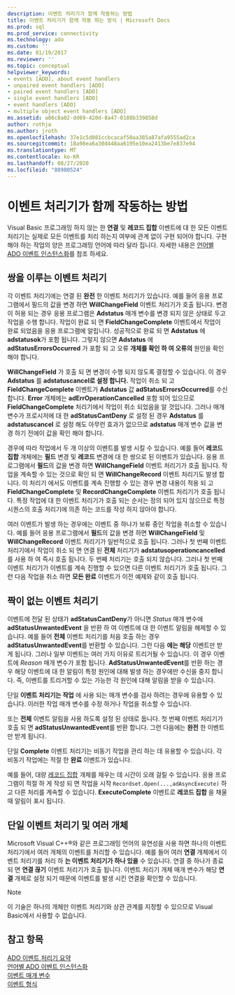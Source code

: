 ```yaml
---
description: 이벤트 처리기가 함께 작동하는 방법
title: 이벤트 처리기가 함께 작동 하는 방식 | Microsoft Docs
ms.prod: sql
ms.prod_service: connectivity
ms.technology: ado
ms.custom: ''
ms.date: 01/19/2017
ms.reviewer: ''
ms.topic: conceptual
helpviewer_keywords:
- events [ADO], about event handlers
- unpaired event handlers [ADO]
- paired event handlers [ADO]
- single event handlers [ADO]
- event handlers [ADO]
- multiple object event handlers [ADO]
ms.assetid: a86c8a02-dd69-420d-8a47-0188b339858d
author: rothja
ms.author: jroth
ms.openlocfilehash: 37e1c5d081ccbcacaf50aa385a87afa9555ad2ca
ms.sourcegitcommit: 18a98ea6a30d448aa6195e10ea2413be7e837e94
ms.translationtype: MT
ms.contentlocale: ko-KR
ms.lasthandoff: 08/27/2020
ms.locfileid: "88980524"
---
```

# <a name="how-event-handlers-work-together"></a>이벤트 처리기가 함께 작동하는 방법
Visual Basic 프로그래밍 하지 않는 한 **연결** 및 **레코드 집합** 이벤트에 대 한 모든 이벤트 처리기는 실제로 모든 이벤트를 처리 하는지 여부에 관계 없이 구현 되어야 합니다. 구현 해야 하는 작업의 양은 프로그래밍 언어에 따라 달라 집니다. 자세한 내용은 [언어별 ADO 이벤트 인스턴스화](./ado-event-instantiation-by-language.md)를 참조 하세요.  
  
## <a name="paired-event-handlers"></a>쌍을 이루는 이벤트 처리기  
 각 이벤트 처리기에는 연결 된 **완전** 한 이벤트 처리기가 있습니다. 예를 들어 응용 프로그램에서 필드의 값을 변경 하면 **WillChangeField** 이벤트 처리기가 호출 됩니다. 변경이 허용 되는 경우 응용 프로그램은 **Adstatus** 매개 변수를 변경 되지 않은 상태로 두고 작업을 수행 합니다. 작업이 완료 되 면 **FieldChangeComplete** 이벤트에서 작업이 완료 되었음을 응용 프로그램에 알립니다. 성공적으로 완료 되 면 **Adstatus** 에 **adstatusok**가 포함 됩니다. 그렇지 않으면 **Adstatus** 에 **adStatusErrorsOccurred** 가 포함 되 고 오류 **개체를 확인 하 여 오류의** 원인을 확인 해야 합니다.  
  
 **WillChangeField** 가 호출 되 면 변경이 수행 되지 않도록 결정할 수 있습니다. 이 경우 **Adstatus** 를 **adstatuscancel로 설정 합니다.** 작업이 취소 되 고 **FieldChangeComplete** 이벤트가 **Adstatus** 값 **adStatusErrorsOccurred**를 수신 합니다. **Error** 개체에는 **adErrOperationCancelled** 포함 되어 있으므로 **FieldChangeComplete** 처리기에서 작업이 취소 되었음을 알 것입니다. 그러나 매개 변수가 프로시저에 대 한 **adStatusCantDeny** 로 설정 된 경우 **Adstatus** 를 **adstatuscancel** 로 설정 해도 아무런 효과가 없으므로 **adstatus** 매개 변수 값을 변경 하기 전에이 값을 확인 해야 합니다.  
  
 경우에 따라 작업에서 두 개 이상의 이벤트를 발생 시킬 수 있습니다. 예를 들어 **레코드 집합** 개체에는 **필드** 변경 및 **레코드** 변경에 대 한 쌍으로 된 이벤트가 있습니다. 응용 프로그램에서 **필드**의 값을 변경 하면 **WillChangeField** 이벤트 처리기가 호출 됩니다. 작업을 계속할 수 있는 것으로 확인 되 면 **WillChangeRecord** 이벤트 처리기도 발생 합니다. 이 처리기 에서도 이벤트를 계속 진행할 수 있는 경우 변경 내용이 적용 되 고 **FieldChangeComplete** 및 **RecordChangeComplete** 이벤트 처리기가 호출 됩니다. 특정 작업에 대 한 이벤트 처리기가 호출 되는 순서는 정의 되어 있지 않으므로 특정 시퀀스의 호출 처리기에 의존 하는 코드를 작성 하지 않아야 합니다.  
  
 여러 이벤트가 발생 하는 경우에는 이벤트 중 하나가 보류 중인 작업을 취소할 수 있습니다. 예를 들어 응용 프로그램에서 **필드**의 값을 변경 하면 **WillChangeField** 및 **WillChangeRecord** 이벤트 처리기가 일반적으로 호출 됩니다. 그러나 첫 번째 이벤트 처리기에서 작업이 취소 되 면 연결 된 **전체** 처리기가 **adstatusoperationcancelled**를 사용 하 여 즉시 호출 됩니다. 두 번째 처리기는 호출 되지 않습니다. 그러나 첫 번째 이벤트 처리기가 이벤트를 계속 진행할 수 있으면 다른 이벤트 처리기가 호출 됩니다. 그런 다음 작업을 취소 하면 **모든 완료** 이벤트가 이전 예제와 같이 호출 됩니다.  
  
## <a name="unpaired-event-handlers"></a>짝이 없는 이벤트 처리기  
 이벤트에 전달 된 상태가 **adStatusCantDeny**가 아니면 *Status* 매개 변수에 **adStatusUnwantedEvent** 을 반환 하 여 이벤트에 대 한 이벤트 알림을 해제할 수 있습니다. 예를 들어 **전체** 이벤트 처리기를 처음 호출 하는 경우 **adStatusUnwantedEvent**를 반환할 수 있습니다. 그런 다음 **에는 해당** 이벤트만 받게 됩니다. 그러나 일부 이벤트는 여러 가지 이유로 트리거될 수 있습니다. 이 경우 이벤트에 *Reason* 매개 변수가 포함 됩니다. **AdStatusUnwantedEvent**를 반환 하는 경우 해당 이벤트에 대 한 알림이 특정 원인에 대해 발생 하는 경우에만 수신을 중지 합니다. 즉, 이벤트를 트리거할 수 있는 가능한 각 원인에 대해 알림을 받을 수 있습니다.  
  
 단일 **이벤트 처리기는 작업** 에 사용 되는 매개 변수를 검사 하려는 경우에 유용할 수 있습니다. 이러한 작업 매개 변수를 수정 하거나 작업을 취소할 수 있습니다.  
  
 또는 **전체** 이벤트 알림을 사용 하도록 설정 된 상태로 둡니다. 첫 번째 이벤트 처리기가 호출 되 면 **adStatusUnwantedEvent**를 반환 합니다. 그런 다음에는 **완전** 한 이벤트만 받게 됩니다.  
  
 단일 **Complete** 이벤트 처리기는 비동기 작업을 관리 하는 데 유용할 수 있습니다. 각 비동기 작업에는 적절 한 **완료** 이벤트가 있습니다.  
  
 예를 들어, 대량 [레코드 집합](../../reference/ado-api/recordset-object-ado.md) 개체를 채우는 데 시간이 오래 걸릴 수 있습니다. 응용 프로그램이 적절 하 게 작성 되 면 작업을 시작 `Recordset.Open(...,adAsyncExecute)` 하 고 다른 처리를 계속할 수 있습니다. **ExecuteComplete** 이벤트로 **레코드 집합** 을 채울 때 알림이 표시 됩니다.  
  
## <a name="single-event-handlers-and-multiple-objects"></a>단일 이벤트 처리기 및 여러 개체  
 Microsoft Visual C++®와 같은 프로그래밍 언어의 유연성을 사용 하면 하나의 이벤트 처리기에서 여러 개체의 이벤트를 처리할 수 있습니다. 예를 들어 여러 **연결** 개체에서 이벤트 처리기를 처리 하 **는 이벤트 처리기가 하나 있을** 수 있습니다. 연결 중 하나가 종료 되 면 **연결 끊기** 이벤트 처리기가 호출 됩니다. 이벤트 처리기 개체 매개 변수가 해당 **연결** 개체로 설정 되기 때문에 이벤트를 발생 시킨 연결을 확인할 수 있습니다.  
  
> [!NOTE]
>  이 기술은 하나의 개체만 이벤트 처리기와 상관 관계를 지정할 수 있으므로 Visual Basic에서 사용할 수 없습니다.  
  
## <a name="see-also"></a>참고 항목  
 [ADO 이벤트 처리기 요약](./ado-event-handler-summary.md)   
 [언어별 ADO 이벤트 인스턴스화](./ado-event-instantiation-by-language.md)   
 [이벤트 매개 변수](./event-parameters.md)   
 [이벤트 형식](./types-of-events.md)